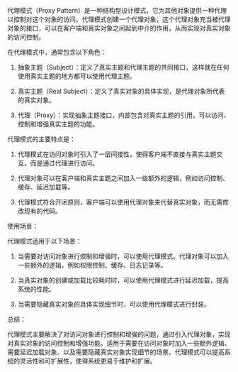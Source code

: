 代理模式（Proxy Pattern）是一种结构型设计模式，它为其他对象提供一种代理以控制对这个对象的访问。代理模式创建一个代理对象，这个代理对象充当被代理对象的接口，可以在客户端和真实对象之间起到中介的作用，从而实现对真实对象的访问控制。

在代理模式中，通常包含以下角色：

1. 抽象主题（Subject）：定义了真实主题和代理主题的共同接口，这样就在任何使用真实主题的地方都可以使用代理主题。

2. 真实主题（Real Subject）：定义了真实对象的具体实现，是代理对象所代表的真实对象。

3. 代理（Proxy）：实现抽象主题接口，内部包含对真实主题的引用，可以访问、控制和增强真实主题的功能。

代理模式的主要特点是：

1. 代理模式在访问对象时引入了一层间接性，使得客户端不直接与真实主题交互，而是通过代理进行访问。

2. 代理对象可以在客户端和真实主题之间加入一些额外的逻辑，例如访问控制、缓存、延迟加载等。

3. 代理模式符合开闭原则，客户端可以使用代理对象来代替真实对象，而无需修改现有的代码。

使用场景：

代理模式适用于以下场景：

1. 当需要对访问对象进行控制和增强时，可以使用代理模式。代理对象可以加入一些额外的逻辑，例如权限控制、缓存、日志记录等。

2. 当真实对象的创建或加载比较耗时时，可以使用代理模式进行延迟加载，提高系统的性能。

3. 当需要隐藏真实对象的具体实现细节时，可以使用代理模式进行封装。

总结：

代理模式主要解决了对访问对象进行控制和增强的问题，通过引入代理对象，实现对真实对象的访问控制和增强功能。适用于需要在访问对象时加入一些额外逻辑、需要延迟加载对象、以及需要隐藏真实对象实现细节的场景。代理模式可以提高系统的灵活性和可扩展性，使得系统更易于维护和扩展。